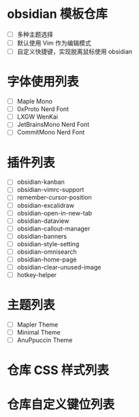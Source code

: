 # obsidian 模板仓库

- [ ] 多种主题选择
- [ ] 默认使用 Vim 作为编辑模式
- [ ] 自定义快捷键，实现脱离鼠标使用 obsidian

# 字体使用列表

-   [ ] Maple Mono
-   [ ] 0xProto Nerd Font
-   [ ] LXGW WenKai
-   [ ] JetBrainsMono Nerd Font
-   [ ] CommitMono Nerd Font

# 插件列表

-   [ ] obsidian-kanban
-   [ ] obsidian-vimrc-support
-   [ ] remember-cursor-position
-   [ ] obsidian-excalidraw
-   [ ] obsidian-open-in-new-tab
-   [ ] obsidian-dataview
-   [ ] obsidian-callout-manager
-   [ ] obsidian-banners
-   [ ] obsidian-style-setting
-   [ ] obsidian-omnisearch
-   [ ] obsidian-home-page
-   [ ] obsidian-clear-unused-image
-   [ ] hotkey-helper

# 主题列表

-   [ ] Mapler Theme
-   [ ] Minimal Theme
-   [ ] AnuPpuccin Theme

# 仓库 CSS 样式列表



# 仓库自定义键位列表



